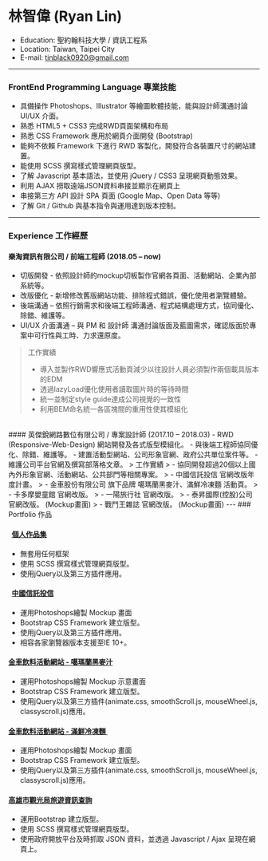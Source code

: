 # 林智偉 (Ryan Lin)
- Education: 聖約翰科技大學 / 資訊工程系
- Location: Taiwan, Taipei City
- E-mail: tinblack0920@gmail.com

---
### FrontEnd Programming Language 專業技能

 - 具備操作 Photoshops、Illustrator 等繪圖軟體技能，能與設計師溝通討論 UI/UX 介面。
 - 熟悉 HTML5 + CSS3 完成RWD頁面架構和布局
 - 熟悉 CSS Framework 應用於網頁介面開發 (Bootstrap)
 - 能夠不依賴 Framework 下進行 RWD 客製化，開發符合各裝置尺寸的網站建置。
 - 能使用 SCSS 撰寫樣式管理網頁版型。
 - 了解 Javascript 基本語法，並使用 jQuery / CSS3 呈現網頁動態效果。
 - 利用 AJAX 撈取遠端JSON資料串接並顯示在網頁上
 - 串接第三方 API 設計 SPA 頁面 (Google Map、Open Data 等等)
 - 了解 Git / Github 與基本指令與運用達到版本控制。

---
### Experience 工作經歷 

#### 樂淘資訊有限公司 / 前端工程師 (2018.05 – now)
 - 切版開發 - 依照設計師的mockup切板製作官網各頁面、活動網站、企業內部系統等。
 - 改版優化 - 新增修改舊版網站功能、排除程式錯誤，優化使用者瀏覽體驗。
 - 後端溝通 – 依照行銷需求和後端工程師溝通、程式結構處理方式，協同優化、除錯、維護等。
 - UI/UX 介面溝通 – 與 PM 和 設計師 溝通討論版面及藍圖需求，確認版面於專案中可行性與工時、力求還原度。
> 工作實績
> - 導入並製作RWD響應式活動頁減少以往設計人員必須製作兩個載具版本的EDM
> - 透過lazyLoad優化使用者讀取圖片時的等待時間
> - 統一並制定style guide達成公司視覺的一致性
> - 利用BEM命名統一各區塊間的重用性使其模組化
<BR>
#### 英傑銳網路數位有限公司 / 專案設計師 (2017.10 – 2018.03)
 - RWD (Responsive-Web-Design) 網站開發及各式版型模組化。
 - 與後端工程師協同優化、除錯、維護等。
 - 建置活動型網站、公司形象官網、政府公共單位案件等。
 - 維護公司平台官網及撰寫部落格文章。
> 工作實績
> - 協同開發超過20個以上國內外形象官網、活動網站、公共部門等相關專案。
> - 中國信託投信 官網改版年度計畫。
> - 金車股份有限公司 旗下品牌 噶瑪蘭黑麥汁、滿鮮冷凍麵 活動頁。
> - 卡多摩嬰童館 官網改版。
> - 一陽旅行社 官網改版。
> - 泰昇國際(控股)公司 官網改版。 (Mockup畫面)
> - 戰鬥王雜誌 官網改版。 (Mockup畫面)
---
### Portfolio 作品 

####   <a href="https://tincanblack.github.io/RyansPortfilo" target="_blank"><B>個人作品集</B></a> <BR>
 - 無套用任何框架 <BR>
 - 使用 SCSS 撰寫樣式管理網頁版型。 <BR>
 - 使用jQuery以及第三方插件應用。 <BR>
 
####   <a href="https://tincanblack.github.io/CTBC/" target="_blank"><B>中國信託投信</B></a> <BR>
 - 運用Photoshops繪製 Mockup 畫面  <BR>
 - Bootstrap CSS Framework 建立版型。 <BR>
 - 使用jQuery以及第三方插件應用。 <BR>
 - 相容各家瀏覽器版本支援至IE 10+。 <BR>

#### <a href="https://tincanblack.github.io/kingcar-kavalanmalz" target="_blank"><B>金車飲料活動網站 - 噶瑪蘭黑麥汁 </B></a> <BR>
 - 運用Photoshops繪製 Mockup 示意畫面 <BR>
 - Bootstrap CSS Framework 建立版型。 <BR>
 - 使用jQuery以及第三方插件(animate.css, smoothScroll.js, mouseWheel.js, classyscroll.js)應用。 <BR>
  
#### <a href="https://tincanblack.github.io/kingcar-easycook" target="_blank"><B>金車飲料活動網站 - 滿鮮冷凍麵 </B></a> <BR>
 - 運用Photoshops繪製 Mockup 畫面 <BR>
 - Bootstrap CSS Framework 建立版型。 <BR>
 - 使用jQuery以及第三方插件(animate.css, smoothScroll.js, mouseWheel.js, classyscroll.js)應用。 <BR>
 
####  <a href="https://tincanblack.github.io/JSON-openData/" target="_blank"><B>高雄市觀光局旅遊資訊查詢</B></a> <BR>
 - 運用Bootstrap 建立版型。 <BR>
 - 使用 SCSS 撰寫樣式管理網頁版型。 <BR>
 - 使用政府開放平台及時抓取 JSON 資料，並透過 Javascript / Ajax 呈現在網頁上。<BR>

